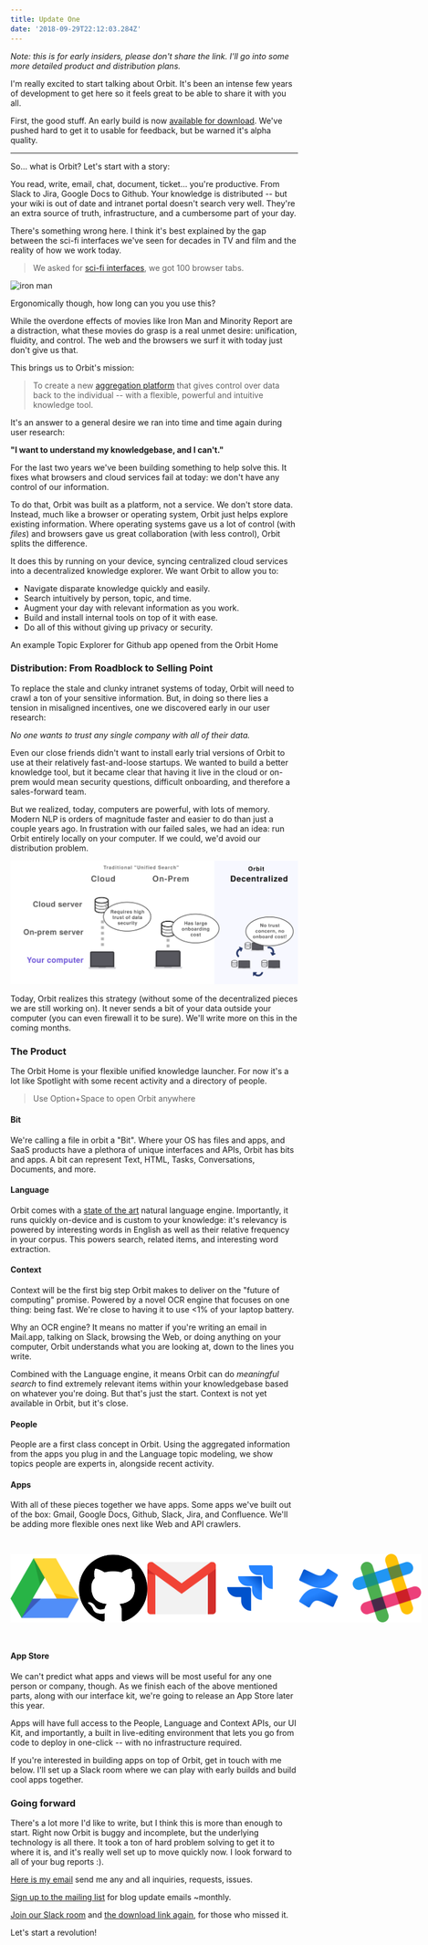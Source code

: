 ```yaml
---
title: Update One
date: '2018-09-29T22:12:03.284Z'
---
```


_Note: this is for early insiders, please don't share the link. I'll go into some more detailed product and distribution plans._

I'm really excited to start talking about Orbit. It's been an intense few years of development to get here so it feels great to be able to share it with you all.

First, the good stuff. An early build is now [available for download](https://orbitauth.com/download). We've pushed hard to get it to usable for feedback, but be warned it's alpha quality.

---

So... what is Orbit? Let's start with a story:

You read, write, email, chat, document, ticket... you're productive. From Slack to Jira, Google Docs to Github. Your knowledge is distributed -- but your wiki is out of date and intranet portal doesn't search very well. They're an extra source of truth, infrastructure, and a cumbersome part of your day.

There's something wrong here. I think it's best explained by the gap between the sci-fi interfaces we've seen for decades in TV and film and the reality of how we work today.

> We asked for [sci-fi interfaces](https://www.youtube.com/watch?v=PJqbivkm0Ms), we got 100 browser tabs.

![iron man](http://gradschoolguru.com/wp-content/uploads/2017/01/Iron-Man-Movie-Prologue-Hologram.jpg)

<div class="alt">
  Ergonomically though, how long can you you use this?
</div>

While the overdone effects of movies like Iron Man and Minority Report are a distraction, what these movies do grasp is a real unmet desire: unification, fluidity, and control. The web and the browsers we surf it with today just don't give us that.

This brings us to Orbit's mission:

> To create a new [aggregation platform](https://stratechery.com/2017/defining-aggregators/) that gives control over data back to the individual -- with a flexible, powerful and intuitive knowledge tool.

It's an answer to a general desire we ran into time and time again during user research:

**"I want to understand my knowledgebase, and I can't."**

For the last two years we've been building something to help solve this. It fixes what browsers and cloud services fail at today: we don't have any control of our information.

To do that, Orbit was built as a platform, not a service. We don't store data. Instead, much like a browser or operating system, Orbit just helps explore existing information. Where operating systems gave us a lot of control (with _files_) and browsers gave us great collaboration (with less control), Orbit splits the difference.

It does this by running on your device, syncing centralized cloud services into a decentralized knowledge explorer. We want Orbit to allow you to:

- Navigate disparate knowledge quickly and easily.
- Search intuitively by person, topic, and time.
- Augment your day with relevant information as you work.
- Build and install internal tools on top of it with ease.
- Do all of this without giving up privacy or security.

<div class="demo-image"></div>

<div class="alt">
  An example Topic Explorer for Github app opened from the Orbit Home
</div>

### Distribution: From Roadblock to Selling Point

To replace the stale and clunky intranet systems of today, Orbit will need to crawl a ton of your sensitive information. But, in doing so there lies a tension in misaligned incentives, one we discovered early in our user research:

_No one wants to trust any single company with all of their data._

Even our close friends didn't want to install early trial versions of Orbit to use at their relatively fast-and-loose startups. We wanted to build a better knowledge tool, but it became clear that having it live in the cloud or on-prem would mean security questions, difficult onboarding, and therefore a sales-forward team.

But we realized, today, computers are powerful, with lots of memory. Modern NLP is orders of magnitude faster and easier to do than just a couple years ago. In frustration with our failed sales, we had an idea: run Orbit entirely locally on your computer. If we could, we'd avoid our distribution problem.

<div class="graphic">
  <div style="margin: auto;  max-width: 100vw;">
    <img alt="On-Device = Data stays on your computer" src="./illustration.svg" />
  </img>
</div>

Today, Orbit realizes this strategy (without some of the decentralized pieces we are still working on). It never sends a bit of your data outside your computer (you can even firewall it to be sure). We'll write more on this in the coming months.

### The Product

The Orbit Home is your flexible unified knowledge launcher. For now it's a lot like Spotlight with some recent activity and a directory of people.

<div style="width: 480px; border-radius: 20px; overflow: hidden; position: absolute; right: -560px;">
  <img alt="Orbit Home" src="./home.jpg" />
</div>

> Use Option+Space to open Orbit anywhere

#### Bit

We're calling a file in orbit a "Bit". Where your OS has files and apps, and SaaS products have a plethora of unique interfaces and APIs, Orbit has bits and apps. A bit can represent Text, HTML, Tasks, Conversations, Documents, and more.

#### Language

Orbit comes with a [state of the art](https://arxiv.org/pdf/1803.08493.pdf) natural language engine. Importantly, it runs quickly on-device and is custom to your knowledge: it's relevancy is powered by interesting words in English as well as their relative frequency in your corpus. This powers search, related items, and interesting word extraction.

#### Context

Context will be the first big step Orbit makes to deliver on the "future of computing" promise. Powered by a novel OCR engine that focuses on one thing: being fast. We're close to having it to use <1% of your laptop battery.

Why an OCR engine? It means no matter if you're writing an email in Mail.app, talking on Slack, browsing the Web, or doing anything on your computer, Orbit understands what you are looking at, down to the lines you write.

Combined with the Language engine, it means Orbit can do _meaningful search_ to find extremely relevant items within your knowledgebase based on whatever you're doing. But that's just the start. Context is not yet available in Orbit, but it's close.

#### People

People are a first class concept in Orbit. Using the aggregated information from the apps you plug in and the Language topic modeling, we show topics people are experts in, alongside recent activity.

#### Apps

With all of these pieces together we have apps. Some apps we've built out of the box: Gmail, Google Docs, Github, Slack, Jira, and Confluence. We'll be adding more flexible ones next like Web and API crawlers.

<div style="display: flex; flex-flow: row; height: 120px; max-width: 100%; justify-content: space-between; padding: 30px 0;">
  <img class="icon" src="./icons/gdrive.svg" />
  <img class="icon" src="./icons/github.svg" />
  <img class="icon" src="./icons/gmail.svg" />
  <img class="icon" src="./icons/jira.svg" />
  <img class="icon" src="./icons/confluence.svg" />
  <img class="icon" src="./icons/slack.svg" />
</div>

#### App Store

We can't predict what apps and views will be most useful for any one person or company, though. As we finish each of the above mentioned parts, along with our interface kit, we're going to release an App Store later this year.

Apps will have full access to the People, Language and Context APIs, our UI Kit, and importantly, a built in live-editing environment that lets you go from code to deploy in one-click -- with no infrastructure required.

If you're interested in building apps on top of Orbit, get in touch with me below. I'll set up a Slack room where we can play with early builds and build cool apps together.

### Going forward

There's a lot more I'd like to write, but I think this is more than enough to start. Right now Orbit is buggy and incomplete, but the underlying technology is all there. It took a ton of hard problem solving to get it to where it is, and it's really well set up to move quickly now. I look forward to all of your bug reports :).

[Here is my email](mailto:nate@tryorbit.com) send me any and all inquiries, requests, issues.

[Sign up to the mailing list](https://tryorbit.com) for blog update emails ~monthly.

[Join our Slack room]() and [the download link again](https://orbitauth.com/download), for those who missed it.

Let's start a revolution!

<br />
